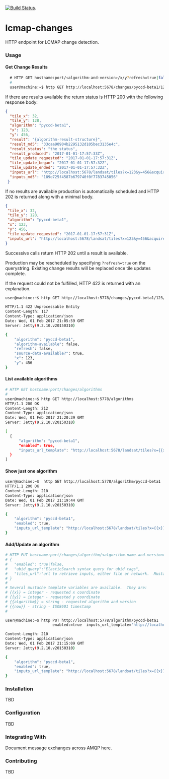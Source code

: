 [![Build Status](https://travis-ci.org/USGS-EROS/lcmap-landsat.svg?branch=develop)](https://travis-ci.org/USGS-EROS/lcmap-changes).
# lcmap-changes
HTTP endpoint for LCMAP change detection.

### Usage
#### Get Change Results
```bash
  # HTTP GET hostname:port/<algorithm-and-version>/x/y?refresh=true|false
  #
  user@machine:~$ http GET http://localhost:5678/changes/pyccd-beta1/123/456
  ```
  If there are results available the return status is HTTP 200 with the following response body:
  ```json
  {
    "tile_x": 32,
    "tile_y": 128,
    "algorithm": "pyccd-beta1",
    "x": 123,
    "y": 456,
    "result": "{algorithm-result-structure}",
    "result_md5": "33caa90904b2295132d105bec3135e4c",
    "result_status": "the status",
    "result_produced": "2017-01-01-17:57:33Z",
    "tile_update_requested": "2017-01-01-17:57:31Z",
    "tile_update_began": "2017-01-01-17:57:32Z",
    "tile_update_ended": "2017-01-01-17:57:32Z",
    "inputs_url": "http://localhost:5678/landsat/tiles?x=123&y=456&acquired=2015-01-01/2017-01-01&ubid=LANDSAT_5/TM/sr_band1&ubid=LANDSAT_5/TM/sr_band2&ubid=LANDSAT_5/TM/sr_band3&ubid=LANDSAT_5/TM/sr_band4&ubid=LANDSAT_5/TM/sr_band5&ubid=LANDSAT_5/TM/sr_band7",
    "inputs_md5": "189e725f4587b679740f0f7783745056"   
   }
  ```

  If no results are available production is automatically scheduled and HTTP 202 is returned along with a minimal body.
   ```json
  {
    "tile_x": 32,
    "tile_y": 128,
    "algorithm": "pyccd-beta1",
    "x": 123,
    "y": 456,
    "tile_update_requested": "2017-01-01-17:57:31Z",
    "inputs_url": "http://localhost:5678/landsat/tiles?x=123&y=456&acquired=2015-01-01/2017-01-01&ubid=LANDSAT_5/TM/sr_band1&ubid=LANDSAT_5/TM/sr_band2&ubid=LANDSAT_5/TM/sr_band3&ubid=LANDSAT_5/TM/sr_band4&ubid=LANDSAT_5/TM/sr_band5&ubid=LANDSAT_5/TM/sr_band7",
   }
  ```
  Successive calls return HTTP 202 until a result is available.

  Production may be rescheduled by specifying ```?refresh=true``` on the querystring.  Existing change results will be replaced once tile updates complete.

  If the request could not be fulfilled, HTTP 422 is returned with an explanation.
  ```bash
  user@machine:~$ http GET http://localhost:5778/changes/pyccd-beta1/123/456

  HTTP/1.1 422 Unprocessable Entity
  Content-Length: 117
  Content-Type: application/json
  Date: Wed, 01 Feb 2017 21:05:59 GMT
  Server: Jetty(9.2.10.v20150310)

  {
      "algorithm": "pyccd-beta1",
      "algorithm-available": false,
      "refresh": false,
      "source-data-available?": true,
      "x": 123,
      "y": 456
  }
  ```


#### List available algorithms
  ```bash
  # HTTP GET hostname:port/changes/algorithms
  #
  user@machine:~$ http GET http://localhost:5778/algorithms
HTTP/1.1 200 OK
Content-Length: 212
Content-Type: application/json
Date: Wed, 01 Feb 2017 21:20:39 GMT
Server: Jetty(9.2.10.v20150310)

[
    {
        "algorithm": "pyccd-beta1",
        "enabled": true,
        "inputs_url_template": "http://localhost:5678/landsat/tiles?x={{x}}&y={{y}}&acquired=2012-01-03-17:33:10Z/{{now}}&ubid=LANDSAT_5/TM/sr_band1&ubid=LANDSAT_5/TM/sr_band2"
    }
]
  ```

#### Show just one algorithm
```bash
user@machine:~$  http GET http://localhost:5778/algorithm/pyccd-beta1
HTTP/1.1 200 OK
Content-Length: 210
Content-Type: application/json
Date: Wed, 01 Feb 2017 21:19:44 GMT
Server: Jetty(9.2.10.v20150310)

{
    "algorithm": "pyccd-beta1",
    "enabled": true,
    "inputs_url_template": "http://localhost:5678/landsat/tiles?x={{x}}&y={{y}}&acquired=2012-01-03-17:33:10Z/{{now}}&ubid=LANDSAT_5/TM/sr_band1&ubid=LANDSAT_5/TM/sr_band2"
}
```

#### Add/Update an algorithm
  ```bash
  # HTTP PUT hostname:port/changes/algorithm/<algorithm-name-and-version>
  # {
  #   "enabled": true|false,
  #   "ubid_query":"ElasticSearch syntax query for ubid tags",
  #   "tiles_url":"url to retrieve inputs, either file or network.  Mustache syntax accepted"
  # }
  #
  # Several mustache template variables are available.  They are:
  # {{x}} = integer - requested x coordinate
  # {{y}} = integer - requested y coordinate
  # {{algorithm}} = string - requested algorithm and version
  # {{now}} - string - ISO8601 timestamp
  #

  user@machine:~$ http PUT http://localhost:5778/algorithm/pyccd-beta1
                       enabled:=true  inputs_url_template='http://localhost:5678/landsat/tiles?x={{x}}&y={{y}}&acquired=2012-01-03-17:33:10/{{now}}&ubid=LANDSAT_5/TM/sr_band1&ubid=LANDSAT_5/TM/sr_band2'

  Content-Length: 210
  Content-Type: application/json
  Date: Wed, 01 Feb 2017 21:15:09 GMT
  Server: Jetty(9.2.10.v20150310)

  {
      "algorithm": "pyccd-beta1",
      "enabled": true,
      "inputs_url_template": "http://localhost:5678/landsat/tiles?x={{x}}&y={{y}}&acquired=2012-01-03-17:33:10Z/{{now}}&ubid=LANDSAT_5/TM/sr_band1&ubid=LANDSAT_5/TM/sr_band2"
  }
  ```

### Installation
TBD

### Configuration
TBD

### Integrating With
Document message exchanges across AMQP here.

### Contributing
TBD
